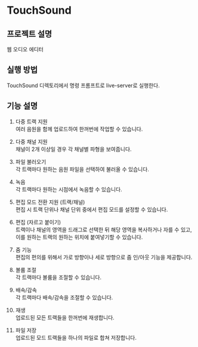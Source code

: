 # TouchSound
   
프로젝트 설명
-------------
웹 오디오 에디터
   
실행 방법
---------
   
TouchSound 디렉토리에서 명령 프롬프트로 live-server로 실행한다. 
   
기능 설명
---------
   
1. 다중 트랙 지원   
여러 음원을 함께 업로드하여 한꺼번에 작업할 수 있습니다.
   
2. 다중 채널 지원   
채널이 2개 이상일 경우 각 채널별 파형을 보여줍니다.
   
3. 파일 불러오기   
각 트랙마다 원하는 음원 파일을 선택하여 불러올 수 있습니다.
   
4. 녹음   
각 트랙마다 원하는 시점에서 녹음할 수 있습니다.
   
5. 편집 모드 전환 지원 (트랙/채널)   
편집 시 트랙 단위나 채널 단위 중에서 편집 모드를 설정할 수 있습니다.
   
6. 편집 (자르고 붙이기)   
트랙이나 채널의 영역을 드래그로 선택한 뒤 해당 영역을 복사하거나 자를 수 있고,
이를 원하는 트랙의 원하는 위치에 붙여넣기할 수 있습니다.

7. 줌 기능   
편집의 편의를 위해서 가로 방향이나 세로 방향으로 줌 인/아웃 기능을 제공합니다.
   
8. 볼륨 조절   
각 트랙마다 볼륨을 조절할 수 있습니다.
   
9. 배속/감속   
각 트랙마다 배속/감속을 조절할 수 있습니다.
   
10. 재생   
업로드된 모든 트랙들을 한꺼번에 재생합니다.
   
11. 파일 저장   
업로드된 모드 트랙들을 하나의 파일로 합쳐 저장합니다.

